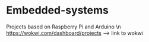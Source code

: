 # Embedded-systems
Projects based on Raspberry Pi and Arduino \n
https://wokwi.com/dashboard/projects --> link to wokwi
